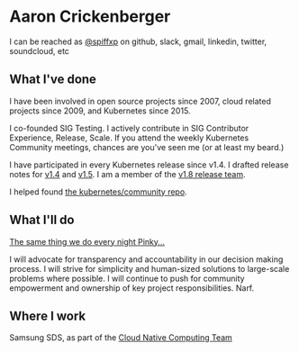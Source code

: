 # Aaron Crickenberger

I can be reached as [@spiffxp](https://github.com/spiffxp) on github, slack, gmail, linkedin, twitter, soundcloud, etc

## What I've done

I have been involved in open source projects since 2007, cloud related projects since 2009, and Kubernetes since 2015.

I co-founded SIG Testing.  I actively contribute in SIG Contributor Experience, Release, Scale.  If you attend the weekly Kubernetes Community meetings, chances are you've seen me (or at least my beard.)

I have participated in every Kubernetes release since v1.4.  I drafted release notes for [v1.4](https://github.com/kubernetes/kubernetes/pull/33410) and [v1.5](https://github.com/kubernetes/features/pull/140).  I am a member of the [v1.8 release team](https://github.com/kubernetes/features/blob/master/release-1.8/release_team.md).

I helped found [the kubernetes/community repo](https://github.com/kubernetes/community/pull/3).

## What I'll do

[The same thing we do every night Pinky...](https://www.youtube.com/watch?v=XJYmyYzuTa8)

I will advocate for transparency and accountability in our decision making process. I will strive for simplicity and human-sized solutions to large-scale problems where possible. I will continue to push for community empowerment and ownership of key project responsibilities.  Narf.

## Where I work

Samsung SDS, as part of the [Cloud Native Computing Team](https://samsung-cnct.github.io)
